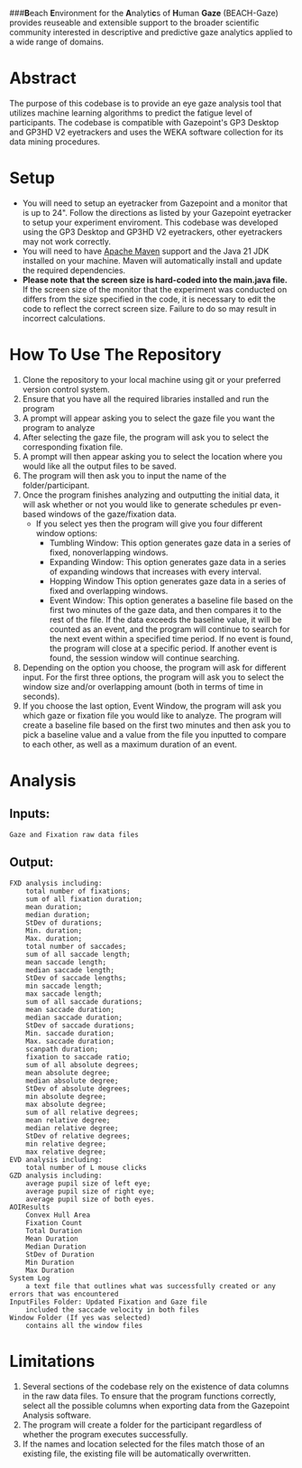 ###**B**each **E**nvironment for the **A**nalyti**c**s of **H**uman **Gaze** (BEACH-Gaze) provides reuseable and extensible support to the broader scientific community interested in descriptive and predictive gaze analytics applied to a wide range of domains. 

# Abstract

The purpose of this codebase is to provide an eye gaze analysis tool that utilizes machine learning algorithms to predict the fatigue level of participants. The codebase is compatible with Gazepoint's GP3 Desktop and GP3HD V2 eyetrackers and uses the WEKA software collection for its data mining procedures.

# Setup

- You will need to setup an eyetracker from Gazepoint and a monitor that is up to 24". Follow the directions as listed by your Gazepoint eyetracker to setup your experiment enviroment. This codebase was developed using the GP3 Desktop and GP3HD V2 eyetrackers, other eyetrackers may not work correctly.
- You will need to have [Apache Maven](https://maven.apache.org/) support and the Java 21 JDK installed on your machine. Maven will automatically install and update the required dependencies.
- **Please note that the screen size is hard-coded into the main.java file.** If the screen size of the monitor that the experiment was conducted on differs from the size specified in the code, it is necessary to edit the code to reflect the correct screen size. Failure to do so may result in incorrect calculations.

# How To Use The Repository

1. Clone the repository to your local machine using git or your preferred version control system.
2. Ensure that you have all the required libraries installed and run the program
3. A prompt will appear asking you to select the gaze file you want the program to analyze 
4. After selecting the gaze file, the program will ask you to select the corresponding fixation file.
5. A prompt will then appear asking you to select the location where you would like all the output files to be saved.
6. The program will then ask you to input the name of the folder/participant.
7. Once the program finishes analyzing and outputting the initial data, it will ask whether or not you would like to generate schedules pr even-based windows of the gaze/fixation data.
    * If you select yes then the program will give you four different window options:
        - Tumbling Window: This option generates gaze data in a series of fixed, nonoverlapping windows.
        - Expanding Window: This option generates gaze data in a series of expanding windows that increases with every interval.
        - Hopping Window This option generates gaze data in a series of fixed and overlapping windows.
        - Event Window: This option generates a baseline file based on the first two minutes of the gaze data, and then compares it to the rest of the file. If the data exceeds the baseline value, it will be counted as an event, and the program will continue to search for the next event within a specified time period. If no event is found, the program will close at a specific period. If another event is found, the session window will continue searching.
8. Depending on the option you choose, the program will ask for different input. For the first three options, the program will ask you to select the window size and/or overlapping amount (both in terms of time in seconds).
9. If you choose the last option, Event Window, the program will ask you which gaze or fixation file you would like to analyze. The program will create a baseline file based on the first two minutes and then ask you to pick a baseline value and a value from the file you inputted to compare 
    to each other, as well as a maximum duration of an event.

# Analysis

## Inputs: 

    Gaze and Fixation raw data files

## Output: 

    FXD analysis including: 
        total number of fixations; 
        sum of all fixation duration; 
        mean duration; 
        median duration;
        StDev of durations; 
        Min. duration;
        Max. duration;  
        total number of saccades; 
        sum of all saccade length; 
        mean saccade length;
        median saccade length; 
        StDev of saccade lengths;
        min saccade length; 
        max saccade length; 
        sum of all saccade durations;
        mean saccade duration;
        median saccade duration; 
        StDev of saccade durations; 
        Min. saccade duration;
        Max. saccade duration; 
        scanpath duration; 
        fixation to saccade ratio; 
        sum of all absolute degrees; 
        mean absolute degree; 
        median absolute degree; 
        StDev of absolute degrees; 
        min absolute degree; 
        max absolute degree; 
        sum of all relative degrees; 
        mean relative degree; 
        median relative degree; 
        StDev of relative degrees; 
        min relative degree; 
        max relative degree; 
    EVD analysis including:
        total number of L mouse clicks
    GZD analysis including:
        average pupil size of left eye;
        average pupil size of right eye;
        average pupil size of both eyes.
    AOIResults
        Convex Hull Area
        Fixation Count
        Total Duration 
        Mean Duration
        Median Duration 
        StDev of Duration 
        Min Duration
        Max Duration
    System Log
        a text file that outlines what was successfully created or any errors that was encountered
    InputFiles Folder: Updated Fixation and Gaze file
        included the saccade velocity in both files
    Window Folder (If yes was selected)
        contains all the window files

# Limitations

1. Several sections of the codebase rely on the existence of data columns in the raw data files. To ensure that the program functions correctly, select all the possible columns when exporting data from the Gazepoint Analysis software.
2. The program will create a folder for the participant regardless of whether the program executes successfully.
3. If the names and location selected for the files match those of an existing file, the existing file will be automatically overwritten.
